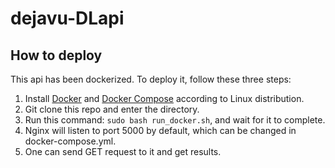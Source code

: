 # dejavu-DLapi

## How to deploy

This api has been dockerized. To deploy it, follow these three steps:
1. Install [Docker](https://docs.docker.com/engine/install/debian/) and [Docker Compose](https://docs.docker.com/compose/install/) according to Linux distribution.
2. Git clone this repo and enter the directory.
3. Run this command: `sudo bash run_docker.sh`, and wait for it to complete.
4. Nginx will listen to port 5000 by default, which can be changed in docker-compose.yml.
5. One can send GET request to it and get results.